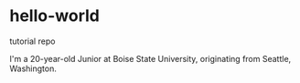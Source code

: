# hello-world
tutorial repo

I'm a 20-year-old Junior at Boise State University, originating from Seattle, Washington.
